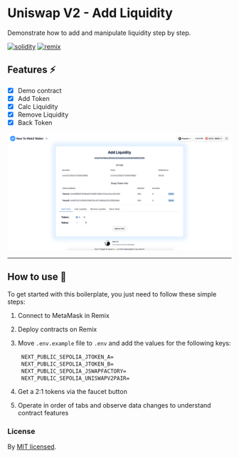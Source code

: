 # Uniswap V2 - Add Liquidity

Demonstrate how to add and manipulate liquidity step by step.

[![solidity]][solidityURL]
[![remix]][remixURL]

## Features ⚡

- [x] Demo contract
- [x] Add Token
- [x] Calc Liquidity
- [x] Remove Liquidity
- [x] Back Token

![Uniswap V2 UI](../../public/assets/screenshots/uniswapv2-add-liquidity.png)

---

## How to use 🤔

To get started with this boilerplate, you just need to follow these simple steps:

1. Connect to MetaMask in Remix


2. Deploy contracts on Remix


3. Move `.env.example` file to `.env` and add the values for the following keys:

   ```
    NEXT_PUBLIC_SEPOLIA_JTOKEN_A=
    NEXT_PUBLIC_SEPOLIA_JTOKEN_B=
    NEXT_PUBLIC_SEPOLIA_JSWAPFACTORY=
    NEXT_PUBLIC_SEPOLIA_UNISWAPV2PAIR=
   ```
4. Get a 2:1 tokens via the faucet button


5. Operate in order of tabs and observe data changes to understand contract features

### License

By [MIT licensed](../../LICENSE).

[solidity]: https://img.shields.io/badge/Solidity-000000?style=for-the-badge&logo=solidity&logoColor=FFFFFF
[solidityURL]: https://nextjs.org/
[remix]: https://img.shields.io/badge/Remix-007aa6?style=for-the-badge
[remixURL]: https://remix.ethereum.org/
